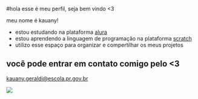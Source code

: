 #hola esse é meu perfil, seja bem vindo <3 

meu nome é kauany!
- estou estudando na plataforma [alura](https://www.alura.com.br/)
- estou aprendendo a linguagem de programação na plataforma [scratch](https://scratch.mit.edu/)
- utilizo esse espaço para organizar e compertilhar os meus projetos

 ## vocẽ pode entrar em contato comigo pelo <3

kauany.geraldi@escola.pr.gov.br




![](https://media1.tenor.com/m/bQv81u4pK_YAAAAC/luffy-mini-luffy.gif)







